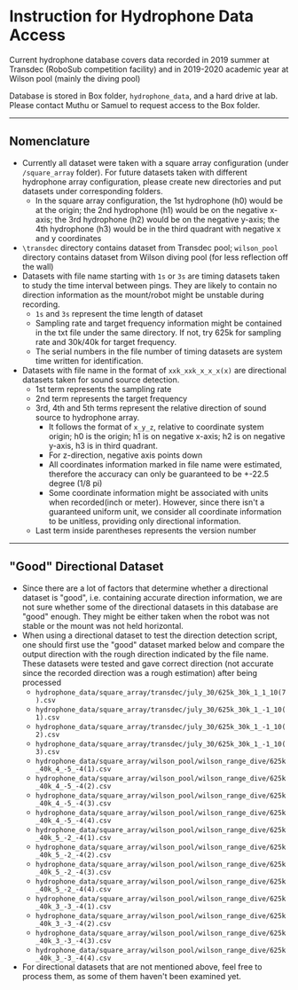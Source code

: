 # Instruction for Hydrophone Data Access


Current hydrophone database covers data recorded in 2019 summer at Transdec (RoboSub competition facility) and in 2019-2020 academic year at Wilson pool (mainly the diving pool)

Database is stored in Box folder, `hydrophone_data`, and a hard drive at lab. Please contact Muthu or Samuel to request access to the Box folder.

----
## Nomenclature
- Currently all dataset were taken with a square array configuration (under `/square_array` folder). For future datasets taken with different hydrophone array configuration, please create new directories and put datasets under corresponding folders.
  - In the square array configuration, the 1st hydrophone (h0) would be at the origin; the 2nd hydrophone (h1) would be on the negative x-axis; the 3rd hydrophone (h2) would be on the negative y-axis; the 4th hydrophone (h3) would be in the third quadrant with negative x and y coordinates
- `\transdec` directory contains dataset from Transdec pool; `wilson_pool` directory contains dataset from Wilson diving pool (for less reflection off the wall)
- Datasets with file name starting with `1s` or `3s` are timing datasets taken to study the time interval between pings. They are likely to contain no direction information as the mount/robot might be unstable during recording.
  - `1s` and `3s` represent the time length of dataset
  - Sampling rate and target frequency information might be contained in the txt file under the same directory. If not, try 625k for sampling rate and 30k/40k for target frequency.
  - The serial numbers in the file number of timing datasets are system time written for identification.
- Datasets with file name in the format of `xxk_xxk_x_x_x(x)` are directional datasets taken for sound source detection.
  - 1st term represents the sampling rate
  - 2nd term represents the target frequency
  - 3rd, 4th and 5th terms represent the relative direction of sound source to hydrophone array.
    - It follows the format of `x_y_z`, relative to coordinate system origin; h0 is the origin; h1 is on negative x-axis; h2 is on negative y-axis, h3 is in third quadrant.
    - For z-direction, negative axis points down
    - All coordinates information marked in file name were estimated, therefore the accuracy can only be guaranteed to be +-22.5 degree (1/8 pi)
    - Some coordinate information might be associated with units when recorded(inch or meter). However, since there isn't a guaranteed uniform unit, we consider all coordinate information to be unitless, providing only directional information.
  - Last term inside parentheses represents the version number

----
## "Good" Directional Dataset
- Since there are a lot of factors that determine whether a directional dataset is "good", i.e. containing accurate direction information, we are not sure whether some of the directional datasets in this database are "good" enough. They might be either taken when the robot was not stable or the mount was not held horizontal.
- When using a directional dataset to test the direction detection script, one should first use the "good" dataset marked below and compare the output direction with the rough direction indicated by the file name. These datasets were tested and gave correct direction (not accurate since the recorded direction was a rough estimation) after being processed
  - `hydrophone_data/square_array/transdec/july_30/625k_30k_1_1_10(7).csv`
  - `hydrophone_data/square_array/transdec/july_30/625k_30k_1_-1_10(1).csv`
  - `hydrophone_data/square_array/transdec/july_30/625k_30k_1_-1_10(2).csv`
  - `hydrophone_data/square_array/transdec/july_30/625k_30k_1_-1_10(3).csv`
  - `hydrophone_data/square_array/wilson_pool/wilson_range_dive/625k_40k_4_-5_-4(1).csv`
  - `hydrophone_data/square_array/wilson_pool/wilson_range_dive/625k_40k_4_-5_-4(2).csv`
  - `hydrophone_data/square_array/wilson_pool/wilson_range_dive/625k_40k_4_-5_-4(3).csv`
  - `hydrophone_data/square_array/wilson_pool/wilson_range_dive/625k_40k_4_-5_-4(4).csv`
  - `hydrophone_data/square_array/wilson_pool/wilson_range_dive/625k_40k_5_-2_-4(1).csv`
  - `hydrophone_data/square_array/wilson_pool/wilson_range_dive/625k_40k_5_-2_-4(2).csv`
  - `hydrophone_data/square_array/wilson_pool/wilson_range_dive/625k_40k_5_-2_-4(3).csv`
  - `hydrophone_data/square_array/wilson_pool/wilson_range_dive/625k_40k_5_-2_-4(4).csv`
  - `hydrophone_data/square_array/wilson_pool/wilson_range_dive/625k_40k_3_-3_-4(1).csv`
  - `hydrophone_data/square_array/wilson_pool/wilson_range_dive/625k_40k_3_-3_-4(2).csv`
  - `hydrophone_data/square_array/wilson_pool/wilson_range_dive/625k_40k_3_-3_-4(3).csv`
  - `hydrophone_data/square_array/wilson_pool/wilson_range_dive/625k_40k_3_-3_-4(4).csv`
- For directional datasets that are not mentioned above, feel free to process them, as some of them haven't been examined yet.
